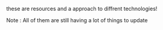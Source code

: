 these are resources and a approach to diffrent technologies!

Note : All of them are still having a lot of things to update
